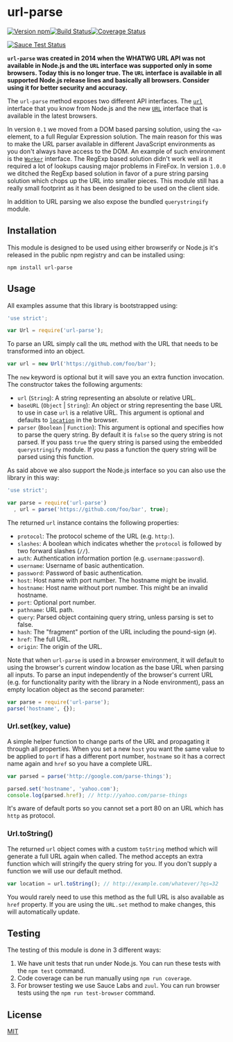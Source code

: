 # url-parse

[![Version npm](https://img.shields.io/npm/v/url-parse.svg?style=flat-square)](https://www.npmjs.com/package/url-parse)[![Build
Status](https://img.shields.io/github/workflow/status/unshiftio/url-parse/CI/master?label=CI&style=flat-square)](https://github.com/unshiftio/url-parse/actions?query=workflow%3ACI+branch%3Amaster)[![Coverage
Status](https://img.shields.io/coveralls/unshiftio/url-parse/master.svg?style=flat-square)](https://coveralls.io/r/unshiftio/url-parse?branch=master)

[![Sauce Test Status](https://saucelabs.com/browser-matrix/url-parse.svg)](https://saucelabs.com/u/url-parse)

**`url-parse` was created in 2014 when the WHATWG URL API was not available in Node.js and the `URL` interface was
supported only in some browsers. Today this is no longer true. The `URL` interface is available in all supported Node.js
release lines and basically all browsers. Consider using it for better security and accuracy.**

The `url-parse` method exposes two different API interfaces. The
[`url`](https://nodejs.org/api/url.html) interface that you know from Node.js and the
new [`URL`](https://developer.mozilla.org/en-US/docs/Web/API/URL/URL)
interface that is available in the latest browsers.

In version `0.1` we moved from a DOM based parsing solution, using the `<a>`
element, to a full Regular Expression solution. The main reason for this was to make the URL parser available in
different JavaScript environments as you don't always have access to the DOM. An example of such environment is the
[`Worker`](https://developer.mozilla.org/en/docs/Web/API/Worker) interface. The RegExp based solution didn't work well
as it required a lot of lookups causing major problems in FireFox. In version `1.0.0` we ditched the RegExp based
solution in favor of a pure string parsing solution which chops up the URL into smaller pieces. This module still has a
really small footprint as it has been designed to be used on the client side.

In addition to URL parsing we also expose the bundled `querystringify` module.

## Installation

This module is designed to be used using either browserify or Node.js it's released in the public npm registry and can
be installed using:

```
npm install url-parse
```

## Usage

All examples assume that this library is bootstrapped using:

```js
'use strict';

var Url = require('url-parse');
```

To parse an URL simply call the `URL` method with the URL that needs to be transformed into an object.

```js
var url = new Url('https://github.com/foo/bar');
```

The `new` keyword is optional but it will save you an extra function invocation. The constructor takes the following
arguments:

- `url` (`String`): A string representing an absolute or relative URL.
- `baseURL` (`Object` | `String`): An object or string representing the base URL to use in case `url` is a relative URL.
  This argument is optional and defaults to [`location`](https://developer.mozilla.org/en-US/docs/Web/API/Location)
  in the browser.
- `parser` (`Boolean` | `Function`): This argument is optional and specifies how to parse the query string. By default
  it is `false` so the query string is not parsed. If you pass `true` the query string is parsed using the
  embedded `querystringify` module. If you pass a function the query string will be parsed using this function.

As said above we also support the Node.js interface so you can also use the library in this way:

```js
'use strict';

var parse = require('url-parse')
  , url = parse('https://github.com/foo/bar', true);
```

The returned `url` instance contains the following properties:

- `protocol`: The protocol scheme of the URL (e.g. `http:`).
- `slashes`: A boolean which indicates whether the `protocol` is followed by two forward slashes (`//`).
- `auth`: Authentication information portion (e.g. `username:password`).
- `username`: Username of basic authentication.
- `password`: Password of basic authentication.
- `host`: Host name with port number. The hostname might be invalid.
- `hostname`: Host name without port number. This might be an invalid hostname.
- `port`: Optional port number.
- `pathname`: URL path.
- `query`: Parsed object containing query string, unless parsing is set to false.
- `hash`: The "fragment" portion of the URL including the pound-sign (`#`).
- `href`: The full URL.
- `origin`: The origin of the URL.

Note that when `url-parse` is used in a browser environment, it will default to using the browser's current window
location as the base URL when parsing all inputs. To parse an input independently of the browser's current URL (e.g. for
functionality parity with the library in a Node environment), pass an empty location object as the second parameter:

```js
var parse = require('url-parse');
parse('hostname', {});
```

### Url.set(key, value)

A simple helper function to change parts of the URL and propagating it through all properties. When you set a new `host`
you want the same value to be applied to `port` if has a different port number, `hostname` so it has a correct name
again and `href` so you have a complete URL.

```js
var parsed = parse('http://google.com/parse-things');

parsed.set('hostname', 'yahoo.com');
console.log(parsed.href); // http://yahoo.com/parse-things
```

It's aware of default ports so you cannot set a port 80 on an URL which has
`http` as protocol.

### Url.toString()

The returned `url` object comes with a custom `toString` method which will generate a full URL again when called. The
method accepts an extra function which will stringify the query string for you. If you don't supply a function we will
use our default method.

```js
var location = url.toString(); // http://example.com/whatever/?qs=32
```

You would rarely need to use this method as the full URL is also available as
`href` property. If you are using the `URL.set` method to make changes, this will automatically update.

## Testing

The testing of this module is done in 3 different ways:

1. We have unit tests that run under Node.js. You can run these tests with the
   `npm test` command.
2. Code coverage can be run manually using `npm run coverage`.
3. For browser testing we use Sauce Labs and `zuul`. You can run browser tests using the `npm run test-browser` command.

## License

[MIT](LICENSE)
